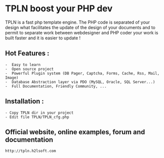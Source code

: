 TPLN boost your PHP dev
=======================

TPLN is a fast php template engine.
The PHP code is separated of your design what facilitates the update of the design of your documents and
to permit to separate work between webdesigner and PHP coder your work is built faster and it is easier to update !

Hot Features :
--------------

    -  Easy to learn
    -  Open source project
    -  Powerful Plugin system (DB Pager, Captcha, Forms, Cache, Rss, Mail, Image)
    -  Database Abstraction layer via PDO (MySQL, Oracle, SQL Server...)
    -  Full Documentation, Friendly Community, ...


Installation :
--------------

    - Copy TPLN dir in your project
    - Edit file TPLN/TPLN_cfg.php


Official website, online examples, forum and documentation
----------------------------------------------------------

    http://tpln.h2lsoft.com

